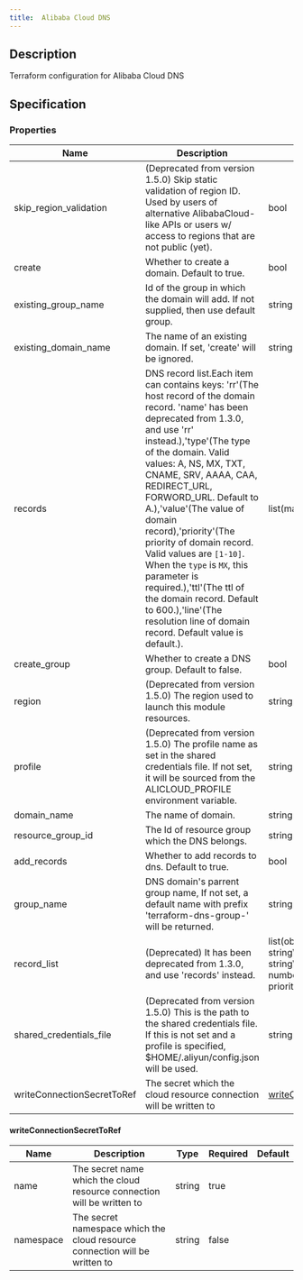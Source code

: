 ```yaml
---
title:  Alibaba Cloud DNS
---
```


## Description
Terraform configuration for Alibaba Cloud DNS


## Specification


### Properties

 Name | Description | Type | Required | Default 
 ------------ | ------------- | ------------- | ------------- | ------------- 
 skip_region_validation | (Deprecated from version 1.5.0) Skip static validation of region ID. Used by users of alternative AlibabaCloud-like APIs or users w/ access to regions that are not public (yet). | bool | false |  
 create | Whether to create a domain. Default to true. | bool | false |  
 existing_group_name | Id of the group in which the domain will add. If not supplied, then use default group. | string | false |  
 existing_domain_name | The name of an existing domain. If set, 'create' will be ignored. | string | false |  
 records | DNS record list.Each item can contains keys: 'rr'(The host record of the domain record. 'name' has been deprecated from 1.3.0, and use 'rr' instead.),'type'(The type of the domain. Valid values: A, NS, MX, TXT, CNAME, SRV, AAAA, CAA, REDIRECT_URL, FORWORD_URL. Default to A.),'value'(The value of domain record),'priority'(The priority of domain record. Valid values are `[1-10]`. When the `type` is `MX`, this parameter is required.),'ttl'(The ttl of the domain record. Default to 600.),'line'(The resolution line of domain record. Default value is default.). | list(map(string)) | false |  
 create_group | Whether to create a DNS group. Default to false. | bool | false |  
 region | (Deprecated from version 1.5.0) The region used to launch this module resources. | string | false |  
 profile | (Deprecated from version 1.5.0) The profile name as set in the shared credentials file. If not set, it will be sourced from the ALICLOUD_PROFILE environment variable. | string | false |  
 domain_name | The name of domain. | string | false |  
 resource_group_id | The Id of resource group which the DNS belongs. | string | false |  
 add_records | Whether to add records to dns. Default to true. | bool | false |  
 group_name | DNS domain's parrent group name, If not set, a default name with prefix 'terraform-dns-group-' will be returned. | string | false |  
 record_list | (Deprecated) It has been deprecated from 1.3.0, and use 'records' instead. | list(object({\n    name        = string\n    host_record = string\n    type        = string\n    ttl         = number\n    value       = string\n    priority    = number\n  })) | false |  
 shared_credentials_file | (Deprecated from version 1.5.0) This is the path to the shared credentials file. If this is not set and a profile is specified, $HOME/.aliyun/config.json will be used. | string | false |  
 writeConnectionSecretToRef | The secret which the cloud resource connection will be written to | [writeConnectionSecretToRef](#writeConnectionSecretToRef) | false |  


#### writeConnectionSecretToRef

 Name | Description | Type | Required | Default 
 ------------ | ------------- | ------------- | ------------- | ------------- 
 name | The secret name which the cloud resource connection will be written to | string | true |  
 namespace | The secret namespace which the cloud resource connection will be written to | string | false |  
